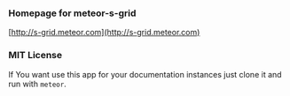 ### Homepage for meteor-s-grid

[http://s-grid.meteor.com](http://s-grid.meteor.com)

### MIT License

If You want use this app for your documentation instances just clone it and run with ````meteor````.
